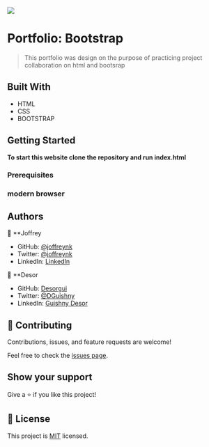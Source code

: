 ![](https://img.shields.io/badge/Microverse-blueviolet)

# Portfolio: Bootstrap 

> This portfolio was design on the purpose of practicing project collaboration on html and bootsrap


## Built With

- HTML
- CSS
- BOOTSTRAP


## Getting Started

**To start this website clone the repository and run index.html**




### Prerequisites

### modern browser



## Authors

👤 **Joffrey

- GitHub: [@joffreynk](https://github.com/JoffreyNK)
- Twitter: [@joffreynk](https://twitter.com/home)
- LinkedIn: [LinkedIn](https://www.linkedin.com/in/joffrey-nkeshimana-15b8aa1b3/)

👤 **Desor

- GitHub: [Desorgui](https://github.com/desorgui)
- Twitter: [@DGuishny](https://twitter.com/DGuishny)
- LinkedIn: [Guishny Desor](https://www.linkedin.com/in/guishny-desor-5421a01a9/)


## 🤝 Contributing

Contributions, issues, and feature requests are welcome!

Feel free to check the [issues page](../../issues/).

## Show your support

Give a ⭐️ if you like this project!



## 📝 License

This project is [MIT](./MIT.md) licensed.
